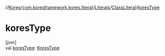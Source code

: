 //[Kores](../../../../index.md)/[com.koresframework.kores.literal](../../index.md)/[Literals](../index.md)/[ClassLiteral](index.md)/[koresType](kores-type.md)

# koresType

[jvm]\
val [koresType](kores-type.md): [KoresType](../../../com.koresframework.kores.type/-kores-type/index.md)
